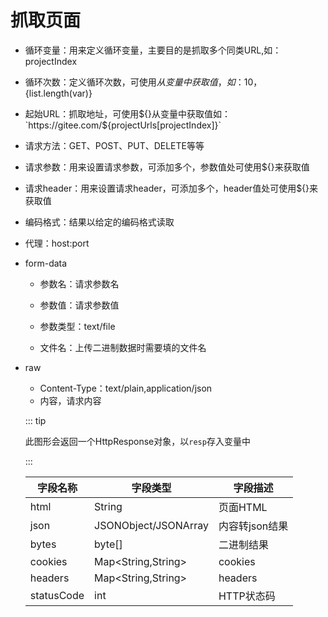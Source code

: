 # 抓取页面

- 循环变量：用来定义循环变量，主要目的是抓取多个同类URL,如：projectIndex

- 循环次数：定义循环次数，可使用${}从变量中获取值，如：10，${list.length(var)}

- 起始URL：抓取地址，可使用${}从变量中获取值如：`https://gitee.com/${projectUrls[projectIndex]}`

- 请求方法：GET、POST、PUT、DELETE等等

- 请求参数：用来设置请求参数，可添加多个，参数值处可使用${}来获取值

- 请求header：用来设置请求header，可添加多个，header值处可使用${}来获取值

- 编码格式：结果以给定的编码格式读取

- 代理：host:port

- form-data

  - 参数名：请求参数名

  - 参数值：请求参数值

  - 参数类型：text/file

  - 文件名：上传二进制数据时需要填的文件名
  
- raw
  
  - Content-Type：text/plain,application/json
  - 内容，请求内容
  
  ::: tip 
  
  此图形会返回一个HttpResponse对象，以`resp`存入变量中
  
  :::
  
  | 字段名称   | 字段类型             | 字段描述       |
  | ---------- | -------------------- | -------------- |
  | html       | String               | 页面HTML       |
  | json       | JSONObject/JSONArray | 内容转json结果 |
  | bytes      | byte[]               | 二进制结果     |
  | cookies    | Map<String,String>   | cookies        |
  | headers    | Map<String,String>   | headers        |
  | statusCode | int                  | HTTP状态码     |